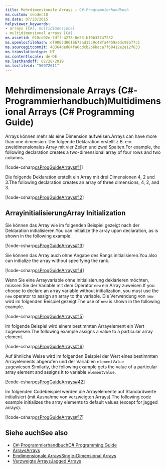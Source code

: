 ```yaml
---
title: Mehrdimensionale Arrays – C#-Programmierhandbuch
ms.custom: seodec18
ms.date: 07/20/2015
helpviewer_keywords:
- arrays [C#], multidimensional
- multidimensional arrays [C#]
ms.assetid: 020ce02e-7dff-4273-8e53-bf0b33747232
ms.openlocfilehash: df9063d0616b72ad15c9c48fa4459a6dc98b77c1
ms.sourcegitcommit: 40364ded04fa6cdcb2b6beca7f68412e2e12f633
ms.translationtype: HT
ms.contentlocale: de-DE
ms.lasthandoff: 02/28/2019
ms.locfileid: "56972611"
---
```

# <a name="multidimensional-arrays-c-programming-guide"></a><span data-ttu-id="7ed19-102">Mehrdimensionale Arrays (C#-Programmierhandbuch)</span><span class="sxs-lookup"><span data-stu-id="7ed19-102">Multidimensional Arrays (C# Programming Guide)</span></span>

<span data-ttu-id="7ed19-103">Arrays können mehr als eine Dimension aufweisen.</span><span class="sxs-lookup"><span data-stu-id="7ed19-103">Arrays can have more than one dimension.</span></span> <span data-ttu-id="7ed19-104">Die folgende Deklaration erstellt z.B. ein zweidimensionales Array mit vier Zeilen und zwei Spalten.</span><span class="sxs-lookup"><span data-stu-id="7ed19-104">For example, the following declaration creates a two-dimensional array of four rows and two columns.</span></span>  
  
 [!code-csharp[csProgGuideArrays#11](~/samples/snippets/csharp/VS_Snippets_VBCSharp/csProgGuideArrays/CS/Arrays.cs#11)]  
  
 <span data-ttu-id="7ed19-105">Die folgende Deklaration erstellt ein Array mit drei Dimensionen 4, 2 und 3.</span><span class="sxs-lookup"><span data-stu-id="7ed19-105">The following declaration creates an array of three dimensions, 4, 2, and 3.</span></span>  
  
 [!code-csharp[csProgGuideArrays#12](~/samples/snippets/csharp/VS_Snippets_VBCSharp/csProgGuideArrays/CS/Arrays.cs#12)]  
  
## <a name="array-initialization"></a><span data-ttu-id="7ed19-106">Arrayinitialisierung</span><span class="sxs-lookup"><span data-stu-id="7ed19-106">Array Initialization</span></span>

 <span data-ttu-id="7ed19-107">Sie können das Array wie im folgenden Beispiel gezeigt nach der Deklaration initialisieren.</span><span class="sxs-lookup"><span data-stu-id="7ed19-107">You can initialize the array upon declaration, as is shown in the following example.</span></span>  
  
 [!code-csharp[csProgGuideArrays#13](~/samples/snippets/csharp/VS_Snippets_VBCSharp/csProgGuideArrays/CS/Arrays.cs#13)]  
  
 <span data-ttu-id="7ed19-108">Sie können das Array auch ohne Angabe des Rangs initialisieren.</span><span class="sxs-lookup"><span data-stu-id="7ed19-108">You also can initialize the array without specifying the rank.</span></span>  
  
 [!code-csharp[csProgGuideArrays#14](~/samples/snippets/csharp/VS_Snippets_VBCSharp/csProgGuideArrays/CS/Arrays.cs#14)]  
  
 <span data-ttu-id="7ed19-109">Wenn Sie eine Arrayvariable ohne Initialisierung deklarieren möchten, müssen Sie der Variable mit dem Operator `new` ein Array zuweisen.</span><span class="sxs-lookup"><span data-stu-id="7ed19-109">If you choose to declare an array variable without initialization, you must use the `new` operator to assign an array to the variable.</span></span> <span data-ttu-id="7ed19-110">Die Verwendung von `new` wird im folgenden Beispiel gezeigt.</span><span class="sxs-lookup"><span data-stu-id="7ed19-110">The use of `new` is shown in the following example.</span></span>  
  
 [!code-csharp[csProgGuideArrays#15](~/samples/snippets/csharp/VS_Snippets_VBCSharp/csProgGuideArrays/CS/Arrays.cs#15)]  
  
 <span data-ttu-id="7ed19-111">Im folgende Beispiel wird einem bestimmten Arrayelement ein Wert zugewiesen.</span><span class="sxs-lookup"><span data-stu-id="7ed19-111">The following example assigns a value to a particular array element.</span></span>  
  
 [!code-csharp[csProgGuideArrays#16](~/samples/snippets/csharp/VS_Snippets_VBCSharp/csProgGuideArrays/CS/Arrays.cs#16)]  
  
 <span data-ttu-id="7ed19-112">Auf ähnliche Weise wird im folgenden Beispiel der Wert eines bestimmten Arrayelements abgerufen und der Variablen `elementValue` zugewiesen.</span><span class="sxs-lookup"><span data-stu-id="7ed19-112">Similarly, the following example gets the value of a particular array element and assigns it to variable `elementValue`.</span></span>  
  
 [!code-csharp[csProgGuideArrays#42](~/samples/snippets/csharp/VS_Snippets_VBCSharp/csProgGuideArrays/CS/Arrays.cs#42)]  
  
 <span data-ttu-id="7ed19-113">Im folgenden Codebeispiel werden die Arrayelemente auf Standardwerte initialisiert (mit Ausnahme von verzweigten Arrays).</span><span class="sxs-lookup"><span data-stu-id="7ed19-113">The following code example initializes the array elements to default values (except for jagged arrays).</span></span>  
  
 [!code-csharp[csProgGuideArrays#17](~/samples/snippets/csharp/VS_Snippets_VBCSharp/csProgGuideArrays/CS/Arrays.cs#17)]  
  
## <a name="see-also"></a><span data-ttu-id="7ed19-114">Siehe auch</span><span class="sxs-lookup"><span data-stu-id="7ed19-114">See also</span></span>

- [<span data-ttu-id="7ed19-115">C#-Programmierhandbuch</span><span class="sxs-lookup"><span data-stu-id="7ed19-115">C# Programming Guide</span></span>](../../../csharp/programming-guide/index.md)
- [<span data-ttu-id="7ed19-116">Arrays</span><span class="sxs-lookup"><span data-stu-id="7ed19-116">Arrays</span></span>](../../../csharp/programming-guide/arrays/index.md)
- [<span data-ttu-id="7ed19-117">Eindimensionale Arrays</span><span class="sxs-lookup"><span data-stu-id="7ed19-117">Single-Dimensional Arrays</span></span>](../../../csharp/programming-guide/arrays/single-dimensional-arrays.md)
- [<span data-ttu-id="7ed19-118">Verzweigte Arrays</span><span class="sxs-lookup"><span data-stu-id="7ed19-118">Jagged Arrays</span></span>](../../../csharp/programming-guide/arrays/jagged-arrays.md)

